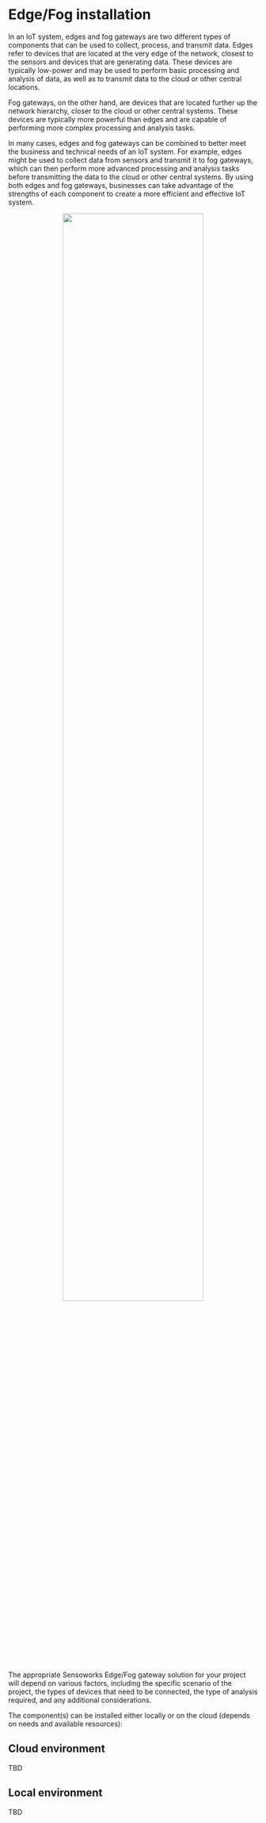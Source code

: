 # Edge/Fog installation

In an IoT system, edges and fog gateways are two different types of components that can be used to collect, process, and transmit data. Edges refer to devices that are located at the very edge of the network, closest to the sensors and devices that are generating data. These devices are typically low-power and may be used to perform basic processing and analysis of data, as well as to transmit data to the cloud or other central locations.

Fog gateways, on the other hand, are devices that are located further up the network hierarchy, closer to the cloud or other central systems. These devices are typically more powerful than edges and are capable of performing more complex processing and analysis tasks.

In many cases, edges and fog gateways can be combined to better meet the business and technical needs of an IoT system. For example, edges might be used to collect data from sensors and transmit it to fog gateways, which can then perform more advanced processing and analysis tasks before transmitting the data to the cloud or other central systems. By using both edges and fog gateways, businesses can take advantage of the strengths of each component to create a more efficient and effective IoT system.

<p align="center"><img src="/docs/images/sensoworks-edge-fog-composition.jpg" width="75%" height="75%"></p>

The appropriate Sensoworks Edge/Fog gateway solution for your project will depend on various factors, including the specific scenario of the project, the types of devices that need to be connected, the type of analysis required, and any additional considerations.

The component(s) can be installed either locally or on the cloud (depends on needs and available resources):

## Cloud environment

TBD

## Local environment

TBD